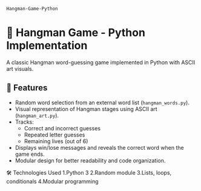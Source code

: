 `Hangman-Game-Python`

# 🎯 Hangman Game - Python Implementation

A classic Hangman word-guessing game implemented in Python with ASCII art visuals.

## 🚀 Features
- Random word selection from an external word list (`hangman_words.py`).
- Visual representation of Hangman stages using ASCII art (`hangman_art.py`).
- Tracks:
  - Correct and incorrect guesses
  - Repeated letter guesses
  - Remaining lives (out of 6)
- Displays win/lose messages and reveals the correct word when the game ends.
- Modular design for better readability and code organization.

🛠 Technologies Used
1.Python 3
2.Random module
3.Lists, loops, conditionals
4.Modular programming


